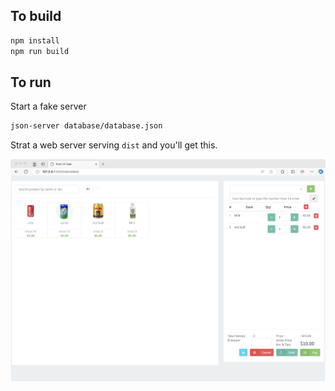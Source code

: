 ## To build

```bash
npm install
npm run build
```

## To run

Start a fake server 

```bash
json-server database/database.json
```

Strat a web server serving `dist` and you'll get this.

![](screenshot/webpos.jpg)

